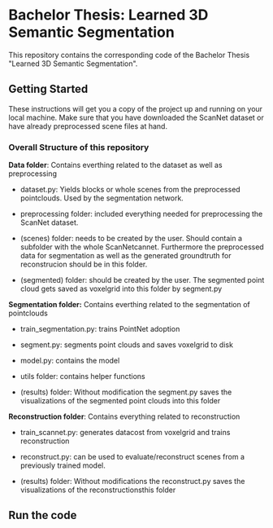 # Bachelor Thesis: Learned 3D Semantic Segmentation

This repository contains the corresponding code of the Bachelor Thesis "Learned 3D Semantic Segmentation". 

## Getting Started

These instructions will get you a copy of the project up and running on your local machine. Make sure that you have downloaded the ScanNet dataset or have already preprocessed scene files at hand.

### Overall Structure of this repository

**Data folder**: Contains everthing related to the dataset as well as preprocessing
* dataset.py: Yields blocks or whole scenes from the preprocessed pointclouds. Used by the segmentation network.
* preprocessing folder: included everything needed for preprocessing the ScanNet dataset.

* (scenes) folder: needs to be created by the user. Should contain a subfolder with the whole ScanNetcannet. Furthermore the preprocessed data for segmentation as well as the generated groundtruth for reconstrucion should be in this folder.
* (segmented) folder: should be created by the user. The segmented point cloud gets saved as voxelgrid into this folder by segment.py

**Segmentation folder:** Contains everthing related to the segmentation of pointclouds
* train_segmentation.py: trains PointNet adoption
* segment.py: segments point clouds and saves voxelgrid to disk
* model.py: contains the model
* utils folder: contains helper functions

* (results) folder: Without modification the segment.py saves the visualizations of the segmented point clouds into this folder

**Reconstruction folder**: Contains everything related to reconstruction
* train_scannet.py: generates datacost from voxelgrid and trains reconstruction
* reconstruct.py: can be used to evaluate/reconstruct scenes from a previously trained model.

* (results) folder: Without modifications the reconstruct.py saves the visualizations of the reconstructionsthis folder
    
## Run the code
